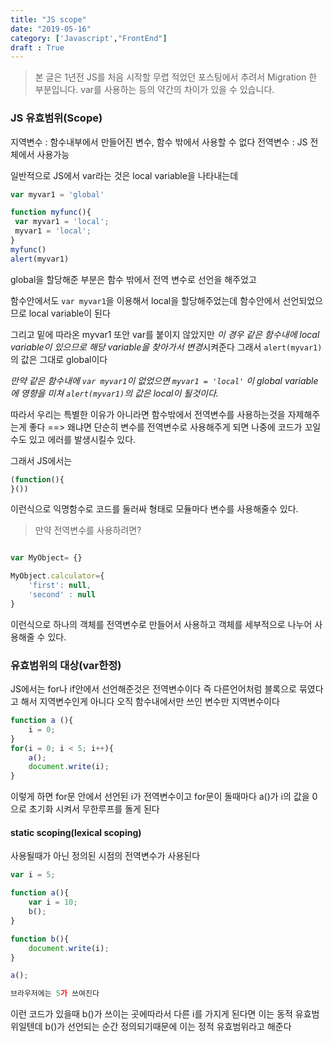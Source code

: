 ```yaml
---
title: "JS scope"
date: "2019-05-16"
category: ['Javascript',"FrontEnd"]
draft : True
---
```


> 본 글은 1년전 JS를 처음 시작할 무렵 적었던 포스팅에서 추려서 Migration 한 부분입니다.
> var를 사용하는 등의 약간의 차이가 있을 수 있습니다.

### JS 유효범위(Scope)

지역변수 :  함수내부에서 만들어진 변수, 함수 밖에서 사용할 수 없다
전역변수 :  JS 전체에서 사용가능

일반적으로 JS에서 var라는 것은 local variable을 나타내는데

```javascript
var myvar1 = 'global'

function myfunc(){
 var myvar1 = 'local';
 myvar1 = 'local';
}
myfunc()
alert(myvar1)
```

global을 할당해준 부분은 함수 밖에서 전역 변수로 선언을 해주었고

함수안에서도 `var myvar1`을 이용해서 local을 할당해주었는데
함수안에서 선언되었으므로 local variable이 된다

그리고 밑에 따라온 myvar1 또안 var를 붙이지 않았지만
*이 경우 같은 함수내에 local variable이 있으므로 해당 variable을 찾아가서 변경*시켜준다
그래서 `alert(myvar1)`의 값은 그대로 global이다

*만약 같은 함수내에 `var myvar1`이 없었으면   `myvar1 = 'local'` 이 global variable에 영향을 미쳐 `alert(myvar1)`의 값은 local이 될것이다.*


따라서 우리는 특별한 이유가 아니라면 함수밖에서 전역변수를 사용하는것을 자제해주는게 좋다
==> 왜냐면 단순히 변수를 전역변수로 사용해주게 되면 나중에 코드가 꼬일 수도 있고 에러를 발생시킬수 있다.


그래서 JS에서는

```javascript
(function(){
}())
```

이런식으로 익명함수로 코드를 둘러싸 형태로 모듈마다 변수를 사용해줄수 있다.



> 만약 전역변수를 사용하려면?


```javascript

var MyObject= {}

MyObject.calculator={
    'first': null,
    'second' : null
}

```
이런식으로 하나의 객체를 전역변수로 만들어서 사용하고 객체를 세부적으로 나누어 사용해줄 수 있다.


### 유효범위의 대상(var한정)

JS에서는 for나 if안에서 선언해준것은 전역변수이다
즉 다른언어처럼 블록으로 묶였다고 해서 지역변수인게 아니다
오직 함수내에서만 쓰인 변수만 지역변수이다

```javascript
function a (){
    i = 0;
}
for(i = 0; i < 5; i++){
    a();
    document.write(i);
}
```

이렇게 하면 for문 안에서 선언된 i가 전역변수이고 for문이 돌때마다 a()가
i의 값을 0으로 초기화 시켜서 무한루프를 돌게 된다


#### static scoping(lexical scoping)
사용될때가 아닌 정의된 시점의 전역변수가 사용된다

```javascript
var i = 5;

function a(){
    var i = 10;
    b();
}

function b(){
    document.write(i);
}

a();

브라우저에는 5가 쓰여진다
```

이런 코드가 있을때 b()가 쓰이는 곳에따라서 다른 i를 가지게 된다면 이는 동적 유효범위일텐데
b()가 선언되는 순간 정의되기때문에 이는 정적 유효범위라고 해준다
